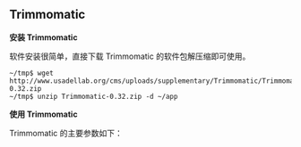 ## Trimmomatic

**安装 Trimmomatic**

软件安装很简单，直接下载 Trimmomatic 的软件包解压缩即可使用。
```
~/tmp$ wget http://www.usadellab.org/cms/uploads/supplementary/Trimmomatic/Trimmomatic-0.32.zip
~/tmp$ unzip Trimmomatic-0.32.zip -d ~/app
```

**使用 Trimmomatic**

Trimmomatic 的主要参数如下：